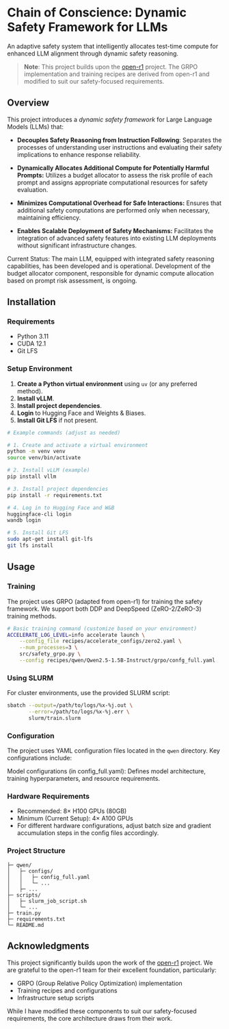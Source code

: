 # Chain of Conscience: Dynamic Safety Framework for LLMs

An adaptive safety system that intelligently allocates test-time compute for enhanced LLM alignment through dynamic safety reasoning.

> **Note**: This project builds upon the [open-r1](https://github.com/huggingface/open-r1) project. The GRPO implementation and training recipes are derived from open-r1 and modified to suit our safety-focused requirements.

## Overview

This project introduces a *dynamic safety framework* for Large Language Models (LLMs) that:

- **Decouples Safety Reasoning from Instruction Following**: Separates the processes of understanding user instructions and evaluating their safety implications to enhance response reliability.​

- **Dynamically Allocates Additional Compute for Potentially Harmful Prompts:** Utilizes a budget allocator to assess the risk profile of each prompt and assigns appropriate computational resources for safety evaluation.​

- **Minimizes Computational Overhead for Safe Interactions:** Ensures that additional safety computations are performed only when necessary, maintaining efficiency.​

- **Enables Scalable Deployment of Safety Mechanisms:** Facilitates the integration of advanced safety features into existing LLM deployments without significant infrastructure changes.​

Current Status: The main LLM, equipped with integrated safety reasoning capabilities, has been developed and is operational. Development of the budget allocator component, responsible for dynamic compute allocation based on prompt risk assessment, is ongoing.


## Installation

### Requirements
- Python 3.11  
- CUDA 12.1  
- Git LFS  

### Setup Environment
1. **Create a Python virtual environment** using `uv` (or any preferred method).
2. **Install vLLM**.
3. **Install project dependencies**.
4. **Login** to Hugging Face and Weights & Biases.
5. **Install Git LFS** if not present.

```bash
# Example commands (adjust as needed)

# 1. Create and activate a virtual environment
python -m venv venv
source venv/bin/activate

# 2. Install vLLM (example)
pip install vllm

# 3. Install project dependencies
pip install -r requirements.txt

# 4. Log in to Hugging Face and W&B
huggingface-cli login
wandb login

# 5. Install Git LFS
sudo apt-get install git-lfs
git lfs install
```

## Usage

### Training
The project uses GRPO (adapted from open-r1) for training the safety framework. We support both DDP and DeepSpeed (ZeRO-2/ZeRO-3) training methods.

```bash
# Basic training command (customize based on your environment)
ACCELERATE_LOG_LEVEL=info accelerate launch \
    --config_file recipes/accelerate_configs/zero2.yaml \
    --num_processes=3 \
    src/safety_grpo.py \
    --config recipes/qwen/Qwen2.5-1.5B-Instruct/grpo/confg_full.yaml
```
### Using SLURM
For cluster environments, use the provided SLURM script:

```bash
sbatch --output=/path/to/logs/%x-%j.out \
       --error=/path/to/logs/%x-%j.err \
       slurm/train.slurm
```
### Configuration
The project uses YAML configuration files located in the `qwen` directory. Key configurations include:

Model configurations (in config_full.yaml): Defines model architecture, training hyperparameters, and resource requirements.


### Hardware Requirements
- Recommended: 8× H100 GPUs (80GB)
- Minimum (Current Setup): 4× A100 GPUs 
- For different hardware configurations, adjust batch size and gradient accumulation steps in the config files accordingly.

### Project Structure
```
├─ qwen/
│   ├─ configs/
│   │   ├─ config_full.yaml
│   │   └─ ...
│   ├─ ...
├─ scripts/
│   ├─ slurm_job_script.sh
│   └─ ...
├─ train.py
├─ requirements.txt
└─ README.md
```

## Acknowledgments

This project significantly builds upon the work of the [open-r1](https://github.com/huggingface/open-r1) project. We are grateful to the open-r1 team for their excellent foundation, particularly:

- GRPO (Group Relative Policy Optimization) implementation
- Training recipes and configurations
- Infrastructure setup scripts

While I have modified these components to suit our safety-focused requirements, the core architecture draws from their work.

